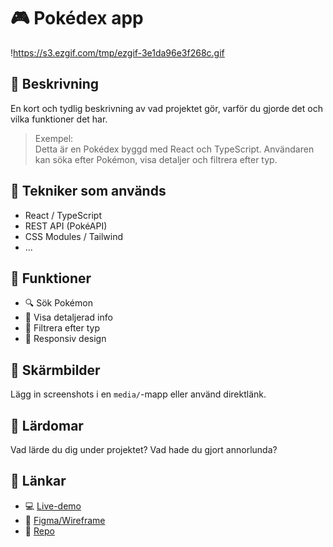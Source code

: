 # 🎮 Pokédex app

!https://s3.ezgif.com/tmp/ezgif-3e1da96e3f268c.gif

## 📘 Beskrivning
En kort och tydlig beskrivning av vad projektet gör, varför du gjorde det och vilka funktioner det har.

> Exempel:  
> Detta är en Pokédex byggd med React och TypeScript. Användaren kan söka efter Pokémon, visa detaljer och filtrera efter typ.

## 🔧 Tekniker som används
- React / TypeScript
- REST API (PokéAPI)
- CSS Modules / Tailwind
- ...

## 🚀 Funktioner
- 🔍 Sök Pokémon
- 📖 Visa detaljerad info
- 🎨 Filtrera efter typ
- 📱 Responsiv design

## 📸 Skärmbilder
Lägg in screenshots i en `media/`-mapp eller använd direktlänk.

## 🧠 Lärdomar
Vad lärde du dig under projektet? Vad hade du gjort annorlunda?

## 🔗 Länkar
- 💻 [Live-demo](https://dindemo.netlify.app)
- 🧾 [Figma/Wireframe](länk)
- 📂 [Repo](https://github.com/ditt-namn/pokedex)
